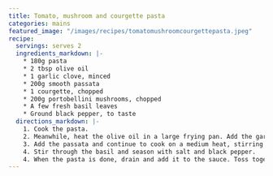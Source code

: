 ```yaml
---
title: Tomato, mushroom and courgette pasta
categories: mains
featured_image: "/images/recipes/tomatomushroomcourgettepasta.jpeg"
recipe:
  servings: serves 2
  ingredients_markdown: |-
    * 180g pasta
    * 2 tbsp olive oil
    * 1 garlic clove, minced
    * 200g smooth passata
    * 1 courgette, chopped
    * 200g portobellini mushrooms, chopped
    * A few fresh basil leaves
    * Ground black pepper, to taste
  directions_markdown: |-
    1. Cook the pasta.
    2. Meanwhile, heat the olive oil in a large frying pan. Add the garlic and cook on a medium heat for a minute, then add the mushrooms. Cook for few minutes. Add the courgette and continue to cook for 5 minutes.
    3. Add the passata and continue to cook on a medium heat, stirring frequently.
    4. Stir through the basil and season with salt and black pepper.
    4. When the pasta is done, drain and add it to the sauce. Toss together until the pasta is coated. Serve with extra black pepper on top."
---
```

